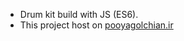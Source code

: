 * Drum kit build with JS (ES6).
* This project host on [pooyagolchian.ir](http://pooyagolchian.ir/drum)